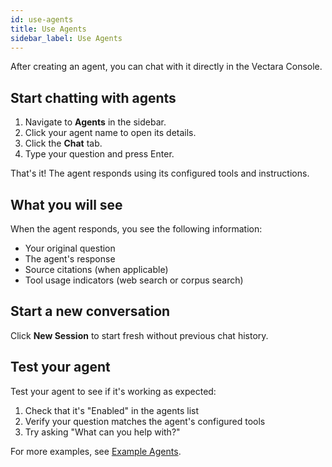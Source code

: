 ```yaml
---
id: use-agents
title: Use Agents
sidebar_label: Use Agents
---
```


After creating an agent, you can chat with it directly in the Vectara Console.

## Start chatting with agents

1. Navigate to **Agents** in the sidebar.
2. Click your agent name to open its details.
3. Click the **Chat** tab.
4. Type your question and press Enter.

That's it! The agent responds using its configured tools and instructions.

## What you will see

When the agent responds, you see the following information:
- Your original question
- The agent's response
- Source citations (when applicable)
- Tool usage indicators (web search or corpus search)

## Start a new conversation

Click **New Session** to start fresh without previous chat history.

## Test your agent

Test your agent to see if it's working as expected:
1. Check that it's "Enabled" in the agents list
2. Verify your question matches the agent's configured tools
3. Try asking "What can you help with?"

For more examples, see [Example Agents](/docs/console-ui/agents/example-agents).
